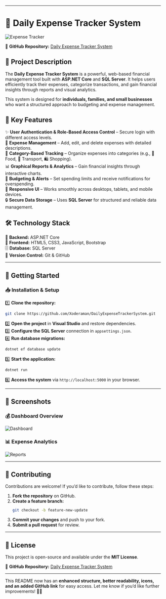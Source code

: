 
---

# 🚀 **Daily Expense Tracker System**  

![Expense Tracker](https://via.placeholder.com/1000x400?text=Daily+Expense+Tracker)  

🔗 **GitHub Repository:** [Daily Expense Tracker System](https://github.com/Xoderaman/DailyExpenseTrackerSystem)  

## 📌 **Project Description**  
The **Daily Expense Tracker System** is a powerful, web-based financial management tool built with **ASP.NET Core** and **SQL Server**. It helps users efficiently track their expenses, categorize transactions, and gain financial insights through reports and visual analytics.  

This system is designed for **individuals, families, and small businesses** who want a structured approach to budgeting and expense management.  

## 🌟 **Key Features**  
✨ **User Authentication & Role-Based Access Control** – Secure login with different access levels.  
📌 **Expense Management** – Add, edit, and delete expenses with detailed descriptions.  
📂 **Category-Based Tracking** – Organize expenses into categories (e.g., 🍕 Food, 🚗 Transport, 🛍 Shopping).  
📊 **Graphical Reports & Analytics** – Gain financial insights through interactive charts.  
📅 **Budgeting & Alerts** – Set spending limits and receive notifications for overspending.  
📱 **Responsive UI** – Works smoothly across desktops, tablets, and mobile devices.  
🔒 **Secure Data Storage** – Uses **SQL Server** for structured and reliable data management.  

## 🛠 **Technology Stack**  
🔹 **Backend:** ASP.NET Core  
🎨 **Frontend:** HTML5, CSS3, JavaScript, Bootstrap  
🗄 **Database:** SQL Server  
📂 **Version Control:** Git & GitHub  

---

## 🚀 **Getting Started**  

### 📥 Installation & Setup  
1️⃣ **Clone the repository:**  
   ```bash
   git clone https://github.com/Xoderaman/DailyExpenseTrackerSystem.git
   ```
2️⃣ **Open the project** in **Visual Studio** and restore dependencies.  
3️⃣ **Configure the SQL Server** connection in `appsettings.json`.  
4️⃣ **Run database migrations:**  
   ```bash
   dotnet ef database update
   ```
5️⃣ **Start the application:**  
   ```bash
   dotnet run
   ```
6️⃣ **Access the system** via `http://localhost:5000` in your browser.  

---

## 📸 **Screenshots**  
### 💰 **Dashboard Overview**  
![Dashboard](https://via.placeholder.com/800x400?text=Dashboard+Screenshot)  

### 📊 **Expense Analytics**  
![Reports](https://via.placeholder.com/800x400?text=Reports+Screenshot)  

---

## 🤝 **Contributing**  
Contributions are welcome! If you’d like to contribute, follow these steps:  
1. **Fork the repository** on GitHub.  
2. **Create a feature branch:**  
   ```bash
   git checkout -b feature-new-update
   ```
3. **Commit your changes** and push to your fork.  
4. **Submit a pull request** for review.  

---

## 📜 **License**  
This project is open-source and available under the **MIT License**.  

📌 **GitHub Repository:** [Daily Expense Tracker System](https://github.com/Xoderaman/DailyExpenseTrackerSystem)  

---

This README now has an **enhanced structure, better readability, icons, and an added GitHub link** for easy access. Let me know if you’d like further improvements! 🚀🔥
